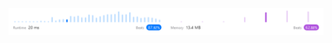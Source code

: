 ![Results of Number of 1 Bits.](https://github.com/ccbrantley/LeetCode/blob/main/191-Numberof1Bits/image.png)
